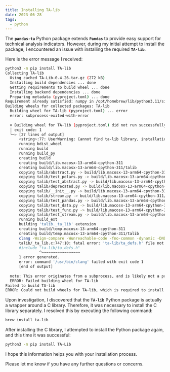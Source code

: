 ```yaml
---
title: Installing TA-lib
date: 2023-06-28
tags:
  - python
---
```


The **`pandas-ta`** Python package extends **`Pandas`** to provide easy support for technical analysis indicators. However, during my initial attempt to install the package, I encountered an issue with installing the required **`TA-lib`**.


Here is the error message I received:


```bash
python3 -m pip install TA-lib
Collecting TA-lib
  Using cached TA-Lib-0.4.26.tar.gz (272 kB)
  Installing build dependencies ... done
  Getting requirements to build wheel ... done
  Installing backend dependencies ... done
  Preparing metadata (pyproject.toml) ... done
Requirement already satisfied: numpy in /opt/homebrew/lib/python3.11/site-packages (from TA-lib) (1.24.3)
Building wheels for collected packages: TA-lib
  Building wheel for TA-lib (pyproject.toml) ... error
  error: subprocess-exited-with-error
  
  × Building wheel for TA-lib (pyproject.toml) did not run successfully.
  │ exit code: 1
  ╰─> [27 lines of output]
      <string>:77: UserWarning: Cannot find ta-lib library, installation may fail.
      running bdist_wheel
      running build
      running build_py
      creating build
      creating build/lib.macosx-13-arm64-cpython-311
      creating build/lib.macosx-13-arm64-cpython-311/talib
      copying talib/abstract.py -> build/lib.macosx-13-arm64-cpython-311/talib
      copying talib/test_polars.py -> build/lib.macosx-13-arm64-cpython-311/talib
      copying talib/test_abstract.py -> build/lib.macosx-13-arm64-cpython-311/talib
      copying talib/deprecated.py -> build/lib.macosx-13-arm64-cpython-311/talib
      copying talib/__init__.py -> build/lib.macosx-13-arm64-cpython-311/talib
      copying talib/stream.py -> build/lib.macosx-13-arm64-cpython-311/talib
      copying talib/test_pandas.py -> build/lib.macosx-13-arm64-cpython-311/talib
      copying talib/test_data.py -> build/lib.macosx-13-arm64-cpython-311/talib
      copying talib/test_func.py -> build/lib.macosx-13-arm64-cpython-311/talib
      copying talib/test_stream.py -> build/lib.macosx-13-arm64-cpython-311/talib
      running build_ext
      building 'talib._ta_lib' extension
      creating build/temp.macosx-13-arm64-cpython-311
      creating build/temp.macosx-13-arm64-cpython-311/talib
      clang -Wsign-compare -Wunreachable-code -fno-common -dynamic -DNDEBUG -g -fwrapv -O3 -Wall -isysroot /Library/Developer/CommandLineTools/SDKs/MacOSX13.sdk -I/usr/include -I/usr/local/include -I/opt/include -I/opt/local/include -I/opt/homebrew/include -I/opt/homebrew/opt/ta-lib/include -I/opt/homebrew/Cellar/python@3.11/3.11.1/Frameworks/Python.framework/Versions/3.11/lib/python3.11/site-packages/numpy/core/include -I/opt/homebrew/opt/python@3.11/Frameworks/Python.framework/Versions/3.11/include/python3.11 -c talib/_ta_lib.c -o build/temp.macosx-13-arm64-cpython-311/talib/_ta_lib.o
      talib/_ta_lib.c:747:10: fatal error: 'ta-lib/ta_defs.h' file not found
      #include "ta-lib/ta_defs.h"
               ^~~~~~~~~~~~~~~~~~
      1 error generated.
      error: command '/usr/bin/clang' failed with exit code 1
      [end of output]
  
  note: This error originates from a subprocess, and is likely not a problem with pip.
  ERROR: Failed building wheel for TA-lib
Failed to build TA-lib
ERROR: Could not build wheels for TA-lib, which is required to install pyproject.toml-based p
```


Upon investigation, I discovered that the **`TA-lib`** Python package is actually a wrapper around a C library. Therefore, it was necessary to install the C library separately. I resolved this by executing the following command: 


```bash
brew install ta-lib
```


After installing the C library, I attempted to install the Python package again, and this time it was successful: 


```bash
python3 -m pip install TA-Lib
```


I hope this information helps you with your installation process.


Please let me know if you have any further questions or concerns.


